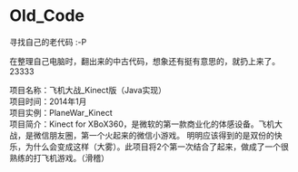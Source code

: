 # Old_Code
寻找自己的老代码 :-P

在整理自己电脑时，翻出来的中古代码，想象还有挺有意思的，就扔上来了。23333

项目名称：飞机大战_Kinect版（Java实现）</br>
项目时间：2014年1月</br>
项目实例：PlaneWar_Kinect</br>
项目简介：Kinect for XBoX360，是微软的第一款商业化的体感设备。飞机大战，是微信朋友圈，第一个火起来的微信小游戏。
明明应该得到的是双份的快乐，为什么会变成这样（大雾）。此项目将2个第一次结合了起来，做成了一个很熟练的打飞机游戏。（滑稽）
